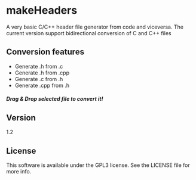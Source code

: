 # makeHeaders

A very basic C/C++ header file generator from code and viceversa. The current version support bidirectional conversion of C and C++ files
## Conversion features
- Generate .h from .c
- Generate .h from .cpp
- Generate .c from .h
- Generate .cpp from .h

##### Drag & Drop selected file to convert it!

## Version
1.2

## License
This software is available under the GPL3 license. See the LICENSE file for more info.

